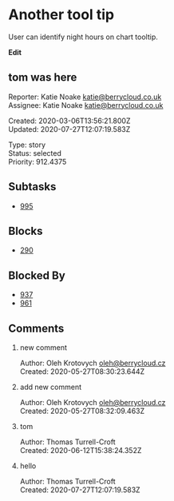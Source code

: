 # Another tool tip

User can identify night hours on chart tooltip.

**Edit**

## **tom was here**

Reporter: Katie Noake <katie@berrycloud.co.uk>  
Assignee: Katie Noake <katie@berrycloud.co.uk>

Created: 2020-03-06T13:56:21.800Z  
Updated: 2020-07-27T12:07:19.583Z

Type: story  
Status: selected  
Priority: 912.4375

## Subtasks
- [995](995.md "hello")

## Blocks
- [290](290.md "Favorite spots design")

## Blocked By
- [937](937.md "A different title 🍋🎸 ****")
- [961](961.md "User detail tabs")

## Comments
1.  new comment

    Author: Oleh Krotovych <oleh@berrycloud.cz>  
    Created: 2020-05-27T08:30:23.644Z  

2.  add new comment

    Author: Oleh Krotovych <oleh@berrycloud.cz>  
    Created: 2020-05-27T08:32:09.463Z  

3.  tom

    Author: Thomas Turrell-Croft  
    Created: 2020-06-12T15:38:24.352Z  

4.  hello

    Author: Thomas Turrell-Croft  
    Created: 2020-07-27T12:07:19.583Z  
